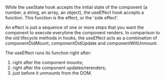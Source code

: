 While the useState hook accepts the initial state of the component (a number, a string, an array, an object), the useEffect hook accepts a function. This function is the effect, or the 'side effect'. 

An effect is just a sequence of one or more steps that you want the component to execute everytime the component renders. In comparison to the old lifecycle methods in hooks, the useEffect acts as a combination of componentDidMount, componentDidUpdate and componentWillUnmount. 


The useEffect runs its function right after:

1. right after the component mounts;
2. right after the component updates/rerenders;
3. just before it unmounts from the DOM. 

